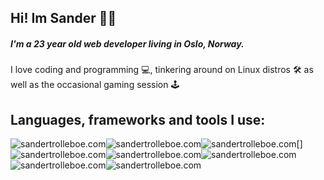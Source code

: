 ## Hi! Im Sander 👋🏻
 
##### I'm a 23 year old web developer living in Oslo, Norway.

I love coding and programming 💻, tinkering around on Linux distros 🛠 as well as the occasional gaming session 🕹

## Languages, frameworks and tools I use:
[<img align="left" alt="sandertrolleboe.com" src="https://img.shields.io/badge/HTML5-E34F26?style=for-the-badge&logo=html5&logoColor=white"/>]
<img align="left" alt="sandertrolleboe.com" src="https://img.shields.io/badge/CSS3-1572B6?style=for-the-badge&logo=css3&logoColor=white"/>
<img align="left" alt="sandertrolleboe.com" src="https://img.shields.io/badge/JavaScript-323330?style=for-the-badge&logo=javascript&logoColor=F7DF1E"/>
<img align="left" alt="sandertrolleboe.com" src="https://img.shields.io/badge/Tailwind_CSS-38B2AC?style=for-the-badge&logo=tailwind-css&logoColor=white"/>
<img align="left" alt="sandertrolleboe.com" src="https://img.shields.io/badge/Sass-CC6699?style=for-the-badge&logo=sass&logoColor=white"/>
<img align="left" alt="sandertrolleboe.com" src="https://img.shields.io/badge/React-20232A?style=for-the-badge&logo=react&logoColor=61DAFB"/>
<img align="left" alt="sandertrolleboe.com" src="https://img.shields.io/badge/next.js-000000?style=for-the-badge&logo=next-dot-js&logoColor=white"/>
<img align="left" alt="sandertrolleboe.com" src="https://img.shields.io/badge/Node.js-43853D?style=for-the-badge&logo=node-dot-js&logoColor=white"/>



<br>
<!--
**Sander-TB/Sander-TB** is a ✨ _special_ ✨ repository because its `README.md` (this file) appears on your GitHub profile.

Here are some ideas to get you started:

- 🔭 I’m currently working on ...
- 🌱 I’m currently learning ...
- 💬 Ask me about Anything 🤓
- 😄 Pronouns: He/Him
- ⚡ Fun fact: ...
https://github-readme-stats.vercel.app/api/wakatime?username=sandertb
-->



### Connect with me:

[<img align="left" alt="sandertrolleboe.com" width="22px" src="https://raw.githubusercontent.com/iconic/open-iconic/master/svg/globe.svg"/>][website]

[<img align="left" alt="sander trollebø LinkedIn" width="22px" src="https://cdn.jsdelivr.net/npm/simple-icons@v3/icons/linkedin.svg" />][linkedin]

[<img align="left" alt="sander trollebø Instagram" width="22px" src="https://cdn.jsdelivr.net/npm/simple-icons@v3/icons/instagram.svg" />][instagram]

[<img align="left" alt="sander trollebø GMail" width="22px" src="https://cdn.jsdelivr.net/npm/simple-icons@v3/icons/gmail.svg" />][gmail]

<br>

![Github Stats](https://github-readme-stats.vercel.app/api?username=sander-tb&&show_icons=true&include_all_commits=true&theme=dracula)






[website]: https://sandertrolleboe.com
[twitter]: https://twitter.com/STrolleb
[instagram]: https://www.instagram.com/sandertrolleboe/
[linkedin]: https://www.linkedin.com/in/sander-trolleboe-byrkjeland/
[gmail]: sander.trolleboe@gmail.com

